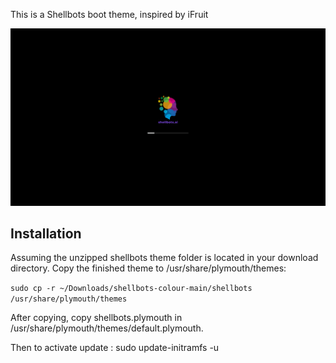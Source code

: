 This is a Shellbots boot theme, inspired by iFruit

![Alt text](shellbots_boot.png)

Installation
-------------------------------------------------------------------

Assuming the unzipped shellbots theme folder is located in your download directory.
Copy the finished theme to /usr/share/plymouth/themes:

`sudo cp -r ~/Downloads/shellbots-colour-main/shellbots /usr/share/plymouth/themes`

After copying, copy shellbots.plymouth in /usr/share/plymouth/themes/default.plymouth.

Then to activate update : sudo update-initramfs -u
